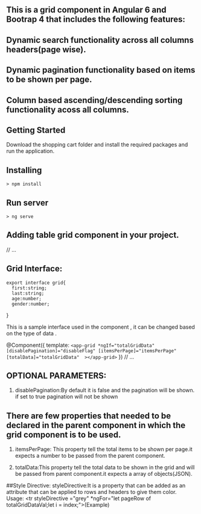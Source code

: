 ## This is a grid component  in Angular 6 and Bootrap 4  that includes the following features:

  ## Dynamic search functionality across all columns headers(page wise).
  ##  Dynamic pagination functionality based on items to be shown per page.
  ## Column based  ascending/descending sorting functionality acoss all columns.



## Getting Started
  
  Download the shopping cart folder and install the required packages and run the application.

  ## Installing
    > npm install

  ## Run server
    > ng serve

## Adding table grid component in your project.
// ...


## Grid Interface:
    export interface grid{
      first:string;
      last:string;
      age:number;
      gender:number;
  }

  This is a sample interface used in the component , it can be changed based on the type of data .


@Component({
  template: `
    <app-grid *ngIf="totalGridData" [disablePagination]="disableFlag" [itemsPerPage]="itemsPerPage" [totalData]="totalGridData"  ></app-grid>
  `
})
// ...

## OPTIONAL PARAMETERS:
  1) disablePagination:By default it is false and the pagination will be shown. if set to true pagination will not be shown
  

## There are few properties that needed to be declared in the parent component in which the grid component is to be used.
  1) itemsPerPage: This property tell the total items to be shown per page.it expects a number to be passed from the parent component.

  2) totalData:This property tell the total data to be shown in the grid and will be passed from parent component.it expects a array of objects(JSON).

##Style Directive:
    styleDirective:It is a property that can be added as an attribute that can be applied to rows and headers to give them color.  
    Usage:
       <tr  styleDirective ="grey" *ngFor="let pageRow of totalGridDataVal;let i  = index;">(Example)
